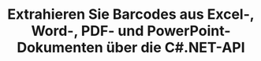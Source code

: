 ---
############################# Static ############################
layout: "auto-gen-gist"
draft: false
path: "de/parser/net/extract/table/md/"
otherformats: DOC DOT DOCX DOCM DOTX DOTM TXT ODT OTT RTF PDF XHTML MHTML XML EPUB FB2 CHM XLS XLT XLSX XLSM XLSB XLTX XLTM ODS CSV OTS XLA XLAM PPT PPTX  PPS POT PPSX PPTM POTX PPSM ODP OTP PST OST EML EMLX MSG ONE 

############################# Head ############################
head_title: "Extrahieren Sie Tabellen aus PDF, DOCX, PPTX, XLSX, EPUB und mehr über die C#.NET-API"
head_description: "GroupDocs.Parser .NET API Programmierern das Extrahieren von Tabellen aus PDF, DOC, DOCX, PPT, PPTX, EML, MSG, XLS, XLSX, CSV, ODT, RTF und anderen vielen Dokumenttypen innerhalb von .NET Apps."

############################# Header ############################
title: "Extrahieren Sie Barcodes aus Excel-, Word-, PDF- und PowerPoint-Dokumenten über die C#.NET-API"
description: "GroupDocs.Parser .NET API ermöglicht Programmierern das Extrahieren von Barcodes aus PDF-, DOC-, DOCX-, PPT-, PPTX-, EML-, MSG-, XLS-, XLSX-, CSV-, ODT-, RTF- und EPUB-Dokumenten oder -Seiten."

######################### Download Button #######################
button:
    enable: true

############################# About ############################
about:
    enable: true
    title: "Wie extrahiert man Barcodes aus Excel, Word, PDF und anderen Dokumenten über die .NET-API?"
    content: |
     Tabelle ist die Sammlung von Zellen, die in Zeilen und Spalten angeordnet sind. Tabellen spielen eine sehr wichtige Rolle beim Speichern und Organisieren detaillierter oder komplizierter Daten, damit die Benutzer sie leicht lesen und anzeigen können. Tabellen können auf vielfältige Weise verwendet werden, z. B. um Listen zu erstellen, Informationen zu vergleichen, Daten auszurichten, Informationen zu gruppieren, Trends oder Muster in Daten hervorzuheben und vieles mehr. GroupDocs.Parser für .NET ist eine nützliche API, die es Softwareprogrammierern ermöglicht, Lösungen zum Extrahieren von Tabellen, Text und Bildern aus verschiedenen Arten von unterstützten Dokumentenformaten wie PDF, E-Mails, E-Books, Word (DOC, DOCX) und PowerPoint zu entwickeln (PPT, PPTX), Excel (XLS, XLSX), E-Mail-Formate (EML, MSG) und viele mehr. Die Java-API enthält mehrere wichtige Funktionen für die Arbeit mit Tabellen, z. B. das Extrahieren aller Tabellen aus einem Dokument, das Extrahieren einer Tabelle von einer bestimmten Seite, das Abrufen von Tabellenzellendaten, das Abrufen der Gesamtzahl von Tabellenzeilen und -spalten, das Abrufen der Zeilenhöhe und das Drucken von Daten eines Tisches und vieles mehr.

############################# content ############################
steps:
    enable: true
    block:
    - title_left: "So extrahieren Sie Tabellen aus MD-Dokumenten über C# .NET "
      content_left: |
       GroupDocs.Parser .NET API hilft Softwareentwicklern, Tabellen aus MD-Dokumenten mit nur wenigen Codezeilen zu extrahieren. Das folgende C# .NET-Codebeispiel zeigt, wie Entwickler Tabellen aus einem MD-Dokument extrahieren können. 

      title_right: "Tabellenextraktion aus Dokumenten"
      content_right: |
        * Erstellen Sie eine Instanz von [Parser](https://apireference.groupdocs.com/parser/net/groupdocs.parser/parser)
        * Überprüfen Sie, ob die Extraktion von Tabellen unterstützt wird
        * Erstellen Sie das Layout von Tabellen
        * Erstellen Sie die Optionen für die Tabellenextraktion
        * Rufen Sie die Methode [getTables(options)](https://apireference.groupdocs.com/parser/java/com.groupdocs.parser/Parser#getTables(com.groupdocs.parser.options.PageTableAreaOptions)) auf, um Tabellen aus der zu extrahieren ganzes Dokument.
        * Über Zeilen und Spalten iterieren
        * Tabellenzellentext extrahieren und drucken

      gisthash: "dda6d3d4866e63ae1614d86dd847fecd"
      gistfile: "tables_extraction_form_documents.cs"

    - title_left: "Verwenden Sie die .NET-API, um Tabellen aus der Seite des MD-Dokuments zu extrahieren"
      content_left: |
       GroupDocs.Parser .NET ermöglicht Softwareentwicklern, Tabellen aus der Seite von MD-Dokumenten zu extrahieren. Der folgende C# .NET-Code zeigt, wie Programmierer eine Barcode-Extraktion innerhalb eines MD-Dokuments durchführen können. 

      title_right: "Barcodes über C# .NET extrahieren"
      content_right: |
        * Erstellen Sie eine Instanz von [Parser](https://apireference.groupdocs.com/parser/net/groupdocs.parser/parser)
        * Überprüfen Sie, ob die Extraktion von Tabellen unterstützt wird
        * Erstellen Sie das Layout von Tabellen
        * Erstellen Sie die Optionen für die Tabellenextraktion von der Dokumentseite
        * Rufen Sie die Methode [getTables(options)](https://apireference.groupdocs.com/parser/java/com.groupdocs.parser/Parser#getTables(com.groupdocs.parser.options.PageTableAreaOptions)) auf, um Tabellen aus der zu extrahieren ganzes Dokument.
        * Iterieren Sie über Tabellen, Zeilen und Spalten
        * Tabellenzellentext extrahieren und drucken
     
      gisthash: "2dc42054bba3abdc297c63f4534281d8"
      gistfile: "tables_extraction_form_documents_page.cs"
      
    - title_left: "System Anforderungen"
      content_left: |
        GroupDocs.Parser für .NET wird auf allen wichtigen Plattformen und Betriebssystemen vollständig unterstützt. Eine vollständige Anleitung zu den Systemanforderungen finden Sie unter [Systemanforderungen](hhttps://docs.groupdocs.com/parser/net/system-requirements/). Bevor Sie den folgenden Code ausführen, stellen Sie bitte sicher, dass die folgenden Voraussetzungen auf Ihrem installiert sind System:
        * Betriebssysteme: Microsoft Windows, Linux, MacOS
        * Entwicklungsumgebung: Visual Studio, Xamarin, MonoDevelop usw
        * Frameworks: .NET Framework, .NET Standard, .NET Core, Mono
        * Holen Sie sich die neueste Version der GroupDocs.Parser .NET-APIs von [NuGet](https://www.nuget.org/packages/GroupDocs.parser/)
        
      title_right: "Warum GroupDocs.Parser verwenden"
      content_right: |
        * Unterstützung der Klartextextraktion aus allen unterstützten Dokumenten
        * Dokumente parsen über benutzerdefinierte Vorlagen.
        * Vollständige Unterstützung der strukturierten Textextraktion
        * Textsuche über Schlüsselwörter sowie reguläre Ausdrücke
        * Extrahieren Sie formatierten Text, Metadaten, Bilder, Container und Anhänge.
        * Inhaltsverzeichnis für einige unterstützte Dokumentformate extrahieren.
        * Analysieren Sie Formulardaten aus PDF-Dokumenten.
        * Hyperlinks aus dem Dokument extrahieren

demos:
    enable: true


more_formats:
    enable: true


back_to_top:
    enable: true
---